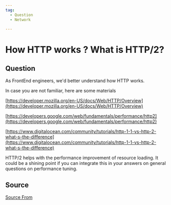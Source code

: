 ```yaml
---
tag:
  - Question
  - Network

---
```

  
# How HTTP works ? What is HTTP/2?

## Question
As FrontEnd engineers, we'd better understand how HTTP works.

In case you are not familiar, here are some materials

[https://developer.mozilla.org/en-US/docs/Web/HTTP/Overview](https://developer.mozilla.org/en-US/docs/Web/HTTP/Overview)

[https://developers.google.com/web/fundamentals/performance/http2](https://developers.google.com/web/fundamentals/performance/http2)

[https://www.digitalocean.com/community/tutorials/http-1-1-vs-http-2-what-s-the-difference](https://www.digitalocean.com/community/tutorials/http-1-1-vs-http-2-what-s-the-difference)

HTTP/2 helps with the performance improvement of resource loading. It could be a shining point if you can integrate this in your answers on general questions on performance tuning.




##  Source
[Source From](https://bigfrontend.dev/question/how-http-works-http1.1-vs-http2)

  